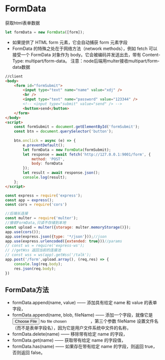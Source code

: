 # FormData
获取html表单数据
```js
let formData = new FormData([form]);
```
* 如果提供了 HTML form 元素，它会自动捕获 form 元素字段
* FormData 的特殊之处在于网络方法（network methods），例如 fetch 可以接受一个 FormData 对象作为 body。它会被编码并发送出去，带有 Content-Type: multipart/form-data。
注意：node后端用multer接收multipart/form-data数据
```html
//client
<body>
    <form id="formSubmit">
        <input type="text" name="name" value="xdj" />
        <br />
        <input type="text" name="password" value="123344" />
        <!-- <input type="submit" value="send" /> -->
        <button>send</button>
    </form>
</body>
<script>
    const formSubmit = document.getElementById('formSubmit');
    const btn = document.querySelector('button');
    
    btn.onclick = async (e) => {
        e.preventDefault();
        let formData = new FormData(formSubmit);
        let response = await fetch('http://127.0.0.1:9001/form', {
            method: 'POST',
            body: formData
        });
        let result = await response.json();
        console.log(result);
    };
</script>
```
```js
const express = require('express');
const app = express();
const cors = require('cors')

//后端长连接
const multer = require('multer');
//接收FormData,只读不存储到本地
const upload = multer({storage: multer.memoryStorage()});
app.use(cors());
app.use(express.json({type: '*/json'}));//json
app.use(express.urlencoded({extended: true}))//params
// const ws = require('express-ws');
// //getWss 返回当前的连接池
// const wss = ws(app).getWss('/talk');
app.post('/form',upload.array(), (req,res) => {
    console.log(req.body);
    res.json(req.body);
})
```
## FormData方法
* formData.append(name, value) —— 添加具有给定 name 和 value 的表单字段，
* formData.append(name, blob, fileName) —— 添加一个字段，就像它是 <input type="file">，第三个参数 fileName 设置文件名（而不是表单字段名），因为它是用户文件系统中文件的名称，
* formData.delete(name) —— 移除带有给定 name 的字段，
* formData.get(name) —— 获取带有给定 name 的字段值，
* formData.has(name) —— 如果存在带有给定 name 的字段，则返回 true，否则返回 false。

